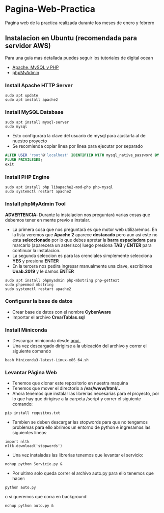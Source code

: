 # Pagina-Web-Practica
Pagina web de la practica realizada durante los meses de enero y febrero
## Instalacion en Ubuntu (recomendada para servidor AWS)

Para una guia mas detallada puedes seguir los tutoriales de digital ocean
  - <a href="https://www.digitalocean.com/community/tutorials/how-to-install-linux-apache-mysql-php-lamp-stack-ubuntu-18-04">Apache, MySQL y PHP</a>
  - <a href="https://www.digitalocean.com/community/tutorials/how-to-install-and-secure-phpmyadmin-on-ubuntu-18-04">phpMyAdmin</a>

### Install Apache HTTP Server
```
sudo apt update
sudo apt install apache2
```
### Install MySQL Database
```
sudo apt install mysql-server
sudo mysql
```
- Esto configurara la clave del usuario de mysql para ajustarla al de nuestro proyecto
- Se recomienda copiar linea por linea para ejecutar por separado
```sql
ALTER USER 'root'@'localhost' IDENTIFIED WITH mysql_native_password BY 'Unab.2019';
FLUSH PRIVILEGES;
exit
```
### Install PHP Engine
```
sudo apt install php libapache2-mod-php php-mysql
sudo systemctl restart apache2
```
### Install phpMyAdmin Tool

<b>ADVERTENCIA:</b> Durante la instalacion nos preguntará varias cosas que debemos tener en mente previo a instalar.

- La primera cosa que nos preguntará es que motor web utilizaremos. En la lista veremos que <b>Apache 2</b> aparece <b>destacado</b> pero aun asi este no esta <b>seleccionado</b> por lo que debes apretar la <b>barra espaciadora</b> para marcarlo (aparecera un asterisco) luego presiona <b>TAB</b> y <b>ENTER</b> para continuar la instalacion.
- La segunda seleccion es para las crenciales simplemente selecciona <b>YES</b> y presiona <b>ENTER</b>
- En la tercera nos pedira ingresar manualmente una clave, escribimos <b>Unab.2019</b> y le damos <b>ENTER</b>
```
sudo apt install phpmyadmin php-mbstring php-gettext
sudo phpenmod mbstring
sudo systemctl restart apache2
```
### Configurar la base de datos
- Crear base de datos con el nombre <b>CyberAware</b>
- Importar el archivo <b>CrearTablas.sql</b>
### Install Miniconda
- Descargar miniconda desde <a href="https://docs.conda.io/en/latest/miniconda.html">aqui. </a>
- Una vez descargado dirigirse a la ubicación del archivo y correr el siguiente comando
```
bash Miniconda3-latest-Linux-x86_64.sh
```
### Levantar Página Web
- Tenemos que clonar este repositorio en nuestra maquina
- Tenemos que mover el directorio a <b>/var/www/html/..</b>
- Ahora tenemos que instalar las librerias necesarias para el proyecto, por lo que hay que dirigirse a la carpeta /script y correr el siguiente comando:
 ```
 pip install requsitos.txt
 ```
- Tambien se deben descargar las stopwords para que no tengamos problemas para ello abrimos un entorno de python e ingresamos  las siguientes lineas:
```
import nltk
nltk.download('stopwords')
```

- Una vez instaladas las librerias tenemos que levantar el servicio:
```
nohup python Servicio.py &
```
- Por ultimo solo queda correr el archivo auto.py para ello tenemos que hacer:
```
python auto.py
```
o si queremos que corra en background
```
nohup python auto.py &
```


